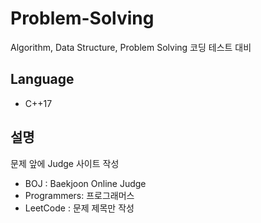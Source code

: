 # Problem-Solving

Algorithm, Data Structure, Problem Solving
코딩 테스트 대비

## Language
- C++17

## 설명
문제 앞에 Judge 사이트 작성

- BOJ : Baekjoon Online Judge
- Programmers: 프로그래머스
- LeetCode : 문제 제목만 작성

